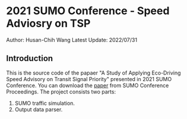 # 2021 SUMO Conference - Speed Adviosry on TSP

Author: Husan-Chih Wang
Latest Update: 2022/07/31 

## Introduction
This is the source code of the papaer "A Study of Applying Eco-Driving Speed Advisory on Transit Signal Priority" presented in 2021 SUMO Conference. 
You can download the [paper](https://www.tib-op.org/ojs/index.php/scp/article/view/92) from SUMO Conference Proceedings. 
The project consists two parts: 
1. SUMO traffic simulation. 
2. Output data parser.  




